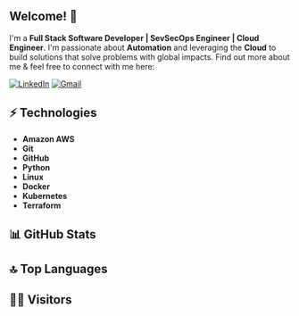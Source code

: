 ## Welcome! 👋
I'm a **Full Stack Software Developer | SevSecOps Engineer | Cloud Engineer**. I'm passionate about **Automation** and leveraging the **Cloud** to build solutions that solve problems with global impacts. Find out more about me & feel free to connect with me here:

[![LinkedIn](https://img.shields.io/badge/LinkedIn-blue?logo=linkedin&logoColor=white)](https://www.linkedin.com/in/shrikant-gutte)
[![Gmail](https://img.shields.io/badge/Gmail-red?logo=gmail&logoColor=white)](mailto:shrikantgutte@gmail.com)

## ⚡ Technologies
- **Amazon AWS**
- **Git**
- **GitHub**
- **Python**
- **Linux**
- **Docker**
- **Kubernetes**
- **Terraform**

## 📊 GitHub Stats

## 🔝 Top Languages

## 🧑‍💻 Visitors

